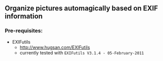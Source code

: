 ## Organize pictures automagically based on EXIF information

### Pre-requisites:
* EXIFutils
  * http://www.hugsan.com/EXIFutils
  * currently tested with `EXIFutils V3.1.4 - 05-February-2011`

